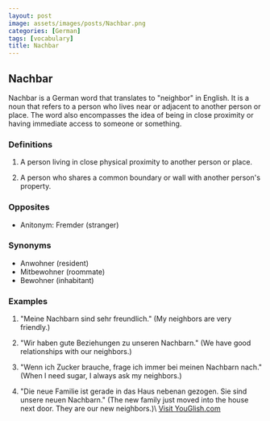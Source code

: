 ```yaml
---
layout: post
image: assets/images/posts/Nachbar.png
categories: [German]
tags: [vocabulary]
title: Nachbar
---
```


## Nachbar

Nachbar is a German word that translates to "neighbor" in English. It is a noun that refers to a person who lives near or adjacent to another person or place. The word also encompasses the idea of being in close proximity or having immediate access to someone or something.

### Definitions

1. A person living in close physical proximity to another person or place.
   
2. A person who shares a common boundary or wall with another person's property.

### Opposites

- Anitonym: Fremder (stranger)

### Synonyms

- Anwohner (resident)
- Mitbewohner (roommate)
- Bewohner (inhabitant)

### Examples

1. "Meine Nachbarn sind sehr freundlich." (My neighbors are very friendly.)

2. "Wir haben gute Beziehungen zu unseren Nachbarn." (We have good relationships with our neighbors.)

3. "Wenn ich Zucker brauche, frage ich immer bei meinen Nachbarn nach." (When I need sugar, I always ask my neighbors.)

4. "Die neue Familie ist gerade in das Haus nebenan gezogen. Sie sind unsere neuen Nachbarn." (The new family just moved into the house next door. They are our new neighbors.)\ <a id="yg-widget-0" class="youglish-widget" data-query="Nachbar" data-lang="german" data-components="8412" data-auto-start="0" data-bkg-color="theme_light" data-title="How%20to%20pronounce%20Nachbar%20in%20German"  rel="nofollow" href="https://youglish.com">Visit YouGlish.com</a><script async src="https://youglish.com/public/emb/widget.js" charset="utf-8"></script>